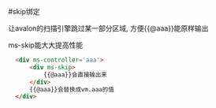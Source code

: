 #skip绑定

让avalon的扫描引擎跳过某一部分区域, 方便{{@aaa}}能原样输出

ms-skip能大大提高性能

```html
  <div ms-controller='aaa'>
      <div ms-skip>
          {{@aaa}}会直接输出来
      </div>
      {{@aaa}}会替换成vm.aaa的值
  </div>
```
